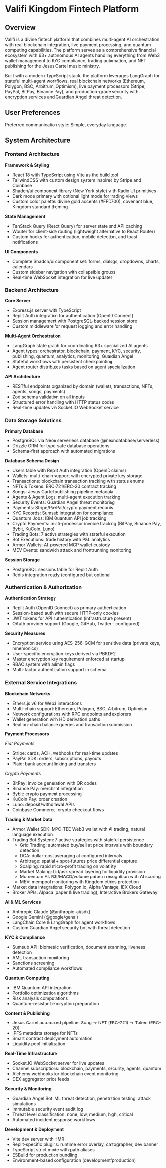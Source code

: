 # Valifi Kingdom Fintech Platform

## Overview

Valifi is a divine fintech platform that combines multi-agent AI orchestration with real blockchain integration, live payment processing, and quantum computing capabilities. The platform serves as a comprehensive financial ecosystem with 63+ autonomous AI agents handling everything from Web3 wallet management to KYC compliance, trading automation, and NFT publishing for the Jesus Cartel music ministry.

Built with a modern TypeScript stack, the platform leverages LangGraph for stateful multi-agent workflows, real blockchain networks (Ethereum, Polygon, BSC, Arbitrum, Optimism), live payment processors (Stripe, PayPal, BitPay, Binance Pay), and production-grade security with encryption services and Guardian Angel threat detection.

## User Preferences

Preferred communication style: Simple, everyday language.

## System Architecture

### Frontend Architecture

**Framework & Styling**
- React 18 with TypeScript using Vite as the build tool
- TailwindCSS with custom design system inspired by Stripe and Coinbase
- Shadcn/ui component library (New York style) with Radix UI primitives
- Dark mode primary with optional light mode for trading views
- Custom color palette: divine gold accents (#FFD700), covenant blue, Kingdom standard theming

**State Management**
- TanStack Query (React Query) for server state and API caching
- Wouter for client-side routing (lightweight alternative to React Router)
- Custom hooks for authentication, mobile detection, and toast notifications

**UI Components**
- Complete Shadcn/ui component set: forms, dialogs, dropdowns, charts, calendars
- Custom sidebar navigation with collapsible groups
- Real-time WebSocket integration for live updates

### Backend Architecture

**Core Server**
- Express.js server with TypeScript
- Replit Auth integration for authentication (OpenID Connect)
- Session management with PostgreSQL-backed session store
- Custom middleware for request logging and error handling

**Multi-Agent Orchestration**
- LangGraph state graph for coordinating 63+ specialized AI agents
- Agent types: orchestrator, blockchain, payment, KYC, security, publishing, quantum, analytics, monitoring, Guardian Angel
- Stateful workflows with persistent checkpointing
- Agent router distributes tasks based on agent specialization

**API Architecture**
- RESTful endpoints organized by domain (wallets, transactions, NFTs, agents, songs, payments)
- Zod schema validation on all inputs
- Structured error handling with HTTP status codes
- Real-time updates via Socket.IO WebSocket service

### Data Storage Solutions

**Primary Database**
- PostgreSQL via Neon serverless database (@neondatabase/serverless)
- Drizzle ORM for type-safe database operations
- Schema-first approach with automated migrations

**Database Schema Design**
- Users table with Replit Auth integration (OpenID claims)
- Wallets: multi-chain support with encrypted private key storage
- Transactions: blockchain transaction tracking with status enums
- NFTs & Tokens: ERC-721/ERC-20 contract tracking
- Songs: Jesus Cartel publishing pipeline metadata
- Agents & Agent Logs: multi-agent execution tracking
- Security Events: Guardian Angel threat monitoring
- Payments: Stripe/PayPal/crypto payment records
- KYC Records: Sumsub integration for compliance
- Quantum Jobs: IBM Quantum API job tracking
- Crypto Payments: multi-processor invoice tracking (BitPay, Binance Pay, Bybit, KuCoin, Luno)
- Trading Bots: 7 active strategies with stateful execution
- Bot Executions: trade history with P&L analytics
- Armor Wallets: AI-powered MCP wallet custody
- MEV Events: sandwich attack and frontrunning monitoring

**Session Storage**
- PostgreSQL sessions table for Replit Auth
- Redis integration ready (configured but optional)

### Authentication & Authorization

**Authentication Strategy**
- Replit Auth (OpenID Connect) as primary authentication
- Session-based auth with secure HTTP-only cookies
- JWT tokens for API authentication (infrastructure present)
- OAuth provider support (Google, GitHub, Twitter - configured)

**Security Measures**
- Encryption service using AES-256-GCM for sensitive data (private keys, mnemonics)
- User-specific encryption keys derived via PBKDF2
- Master encryption key requirement enforced at startup
- RBAC system with admin flags
- Multi-factor authentication support in schema

### External Service Integrations

**Blockchain Networks**
- Ethers.js v6 for Web3 interactions
- Multi-chain support: Ethereum, Polygon, BSC, Arbitrum, Optimism
- Network configurations with RPC endpoints and explorers
- Wallet generation with HD derivation paths
- Real on-chain balance queries and transaction submission

**Payment Processors**

*Fiat Payments*
- Stripe: cards, ACH, webhooks for real-time updates
- PayPal SDK: orders, subscriptions, payouts
- Plaid: bank account linking and transfers

*Crypto Payments*
- BitPay: invoice generation with QR codes
- Binance Pay: merchant integration
- Bybit: crypto payment processing
- KuCoin Pay: order creation
- Luno: deposit/withdrawal APIs
- Coinbase Commerce: crypto checkout flows

**Trading & Market Data**
- Armor Wallet SDK: MPC-TEE Web3 wallet with AI trading, natural language execution
- Trading Bot System: 7 active strategies with stateful persistence
  - Grid Trading: automated buy/sell at price intervals with boundary detection
  - DCA: dollar-cost averaging at configured intervals
  - Arbitrage: spatial + spot-futures price differential capture
  - Scalping: rapid micro-profit trading on volatility
  - Market Making: bid/ask spread layering for liquidity provision
  - Momentum AI: RSI/MACD/volume pattern recognition with AI scoring
  - MEV: mempool monitoring with Kingdom ethics protection
- Market data integrations: Polygon.io, Alpha Vantage, IEX Cloud
- Broker APIs: Alpaca (paper & live trading), Interactive Brokers Gateway

**AI & ML Services**
- Anthropic Claude (@anthropic-ai/sdk)
- Google Gemini (@google/genai)
- LangChain Core & LangGraph for agent workflows
- Custom Guardian Angel security bot with threat detection

**KYC & Compliance**
- Sumsub API: biometric verification, document scanning, liveness detection
- AML transaction monitoring
- Sanctions screening
- Automated compliance workflows

**Quantum Computing**
- IBM Quantum API integration
- Portfolio optimization algorithms
- Risk analysis computations
- Quantum-resistant encryption preparation

**Content & Publishing**
- Jesus Cartel automated pipeline: Song → NFT (ERC-721) → Token (ERC-20)
- IPFS metadata storage for NFTs
- Smart contract deployment automation
- Liquidity pool initialization

**Real-Time Infrastructure**
- Socket.IO WebSocket server for live updates
- Channel subscriptions: blockchain, payments, security, agents, quantum
- Alchemy webhooks for blockchain event monitoring
- DEX aggregator price feeds

**Security & Monitoring**
- Guardian Angel Bot: ML threat detection, penetration testing, attack simulations
- Immutable security event audit log
- Threat level classification: none, low, medium, high, critical
- Automated incident response workflows

**Development & Deployment**
- Vite dev server with HMR
- Replit-specific plugins: runtime error overlay, cartographer, dev banner
- TypeScript strict mode with path aliases
- ESBuild for production bundling
- Environment-based configuration (development/production)